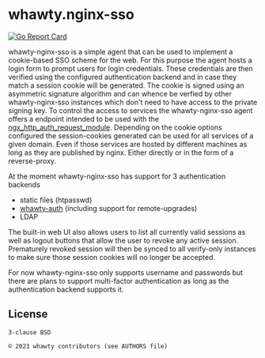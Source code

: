 # whawty.nginx-sso

[![Go Report Card](https://goreportcard.com/badge/github.com/whawty/nginx-sso)](https://goreportcard.com/report/github.com/whawty/nginx-sso)

whawty-nginx-sso is a simple agent that can be used to implement a cookie-based SSO scheme for
the web. For this purpose the agent hosts a login form to prompt users for login credentials.
These credentials are then verified using the configured authentication backend and in case they
match a session cookie will be generated. The cookie is signed using an asymmetric signature
algorithm and can whence be verfied by other whawty-nginx-sso instances which don't need to have
access to the private signing key.
To control the access to services the whawty-nginx-sso agent offers a endpoint intended to be
used with the [ngx_http_auth_request_module](https://nginx.org/en/docs/http/ngx_http_auth_request_module.html).
Depending on the cookie options configured the session-cookies generated can be used for all
services of a given domain. Even if those services are hosted by different machines as long as
they are published by nginx. Either directly or in the form of a reverse-proxy.

At the moment whawty-nginx-sso has support for 3 authentication backends

 * static files (htpasswd)
 * [whawty-auth](https://github.com/whawty/auth) (including support for remote-upgrades)
 * LDAP

The built-in web UI also allows users to list all currently valid sessions as well as logout
buttons that allow the user to revoke any active session. Prematurely revoked session will then
be synced to all verify-only instances to make sure those session cookies will no longer be
accepted.

For now whawty-nginx-sso only supports username and passwords but there are plans to support
multi-factor authentication as long as the authentication backend supports it.


## License

    3-clause BSD

    © 2023 whawty contributors (see AUTHORS file)
